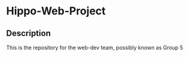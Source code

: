 # Hippo-Web-Project
## Description
This is the repository for the web-dev team, possibly known as Group 5
